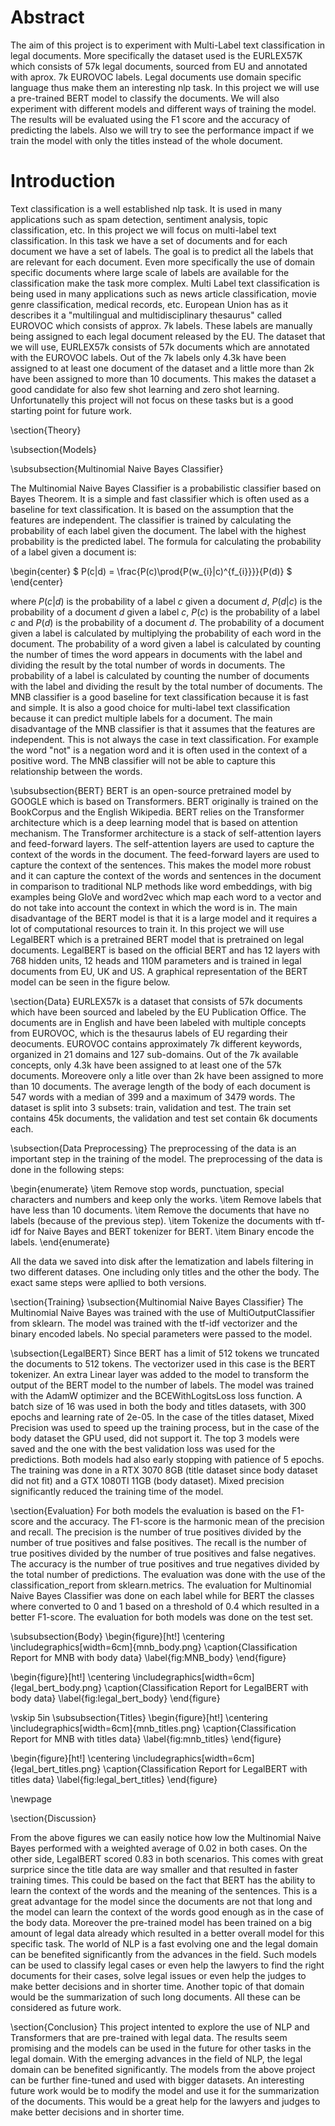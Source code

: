 # Abstract
The aim of this project is to experiment with Multi-Label text classification in legal documents. More specifically the dataset used is the EURLEX57K which consists of 57k legal documents, sourced from EU and annotated with aprox. 7k EUROVOC labels. Legal documents use domain specific language thus make them an interesting nlp task. In this project we will use a pre-trained BERT model to classify the documents. We will also experiment with different models and different ways of training the model. The results will be evaluated using the F1 score and the accuracy of predicting the labels. Also we will try to see the performance impact if we train the model with only the titles instead of the whole document. 

# Introduction
Text classification is a well established nlp task. It is used in many applications such as spam detection, sentiment analysis, topic classification, etc. In this project we will focus on multi-label text classification. In this task we have a set of documents and for each document we have a set of labels. The goal is to predict all the labels that are relevant for each document. Even more specifically the use of domain specific documents where large scale of labels are available for the classification make the task more complex. Multi Label text classification is being used in many applications such as news article classification, movie genre classification, medical records, etc. European Union has as it describes it a "multilingual and multidisciplinary thesaurus" called EUROVOC which consists of approx. 7k labels. These labels are manually being assigned to each legal document released by the EU. The dataset that we will use, EURLEX57k consists of 57k documents which are annotated with the EUROVOC labels. Out of the 7k labels only 4.3k have been assigned to at least one document of the dataset and a little more than 2k have been assigned to more than 10 documents. This makes the dataset a good candidate for also few shot learning and zero shot learning. Unfortunatelly this project will not focus on these tasks but is a good starting point for future work.



\section{Theory}

\subsection{Models}

\subsubsection{Multinomial Naive Bayes Classifier}

The Multinomial Naive Bayes Classifier is a probabilistic classifier based on Bayes Theorem. It is a simple and fast classifier which is often used as a baseline for text classification. It is based on the assumption that the features are independent. The classifier is trained by calculating the probability of each label given the document. The label with the highest probability is the predicted label. The formula for calculating the probability of a label given a document is:

\begin{center}
$
P(c$|$d) = \frac{P(c)\prod{P(w_{i}|c)^{f_{i}}}}{P(d)}
$
\end{center}

where $P(c|d)$ is the probability of a label $c$ given a document $d$, $P(d|c)$ is the probability of a document $d$ given a label $c$, $P(c)$ is the probability of a label $c$ and $P(d)$ is the probability of a document $d$. The probability of a document given a label is calculated by multiplying the probability of each word in the document. The probability of a word given a label is calculated by counting the number of times the word appears in documents with the label and dividing the result by the total number of words in documents. The probability of a label is calculated by counting the number of documents with the label and dividing the result by the total number of documents.  The MNB classifier is a good baseline for text classification because it is fast and simple. It is also a good choice for multi-label text classification because it can predict multiple labels for a document. The main disadvantage of the MNB classifier is that it assumes that the features are independent. This is not always the case in text classification. For example the word "not" is a negation word and it is often used in the context of a positive word. The MNB classifier will not be able to capture this relationship between the words.

\subsubsection{BERT}
BERT is an open-source pretrained model by GOOGLE which is based on Transformers. BERT originally is trained on the BookCorpus and the English Wikipedia. BERT relies on the Transformer architecture which is a deep learning model that is based on attention mechanism. The Transformer architecture is a stack of self-attention layers and feed-forward layers. The self-attention layers are used to capture the context of the words in the document. The feed-forward layers are used to capture the context of the sentences. This makes the model more robust and it can capture the context of the words and sentences in the document in comparison to traditional NLP methods like word embeddings, with big examples being GloVe and word2vec which map each word to a vector and do not take into account the context in which the word is in. The main disadvantage of the BERT model is that it is a large model and it requires a lot of computational resources to train it. In this project we will use LegalBERT which is a pretrained BERT model that is pretrained on legal documents. LegalBERT is based on the official BERT and has 12 layers with 768 hidden units, 12 heads and 110M parameters and is trained in legal documents from EU, UK and US. A graphical representation of the BERT model can be seen in the figure below.


\section{Data}
EURLEX57k is a dataset that consists of 57k documents which have been sourced and labeled by the EU Publication Office. The documents are in English and have been labeled with multiple concepts from EUROVOC, which is the thesaurus labels of EU regarding their deocuments. EUROVOC contains approximately 7k different keywords, organized in 21 domains and 127 sub-domains. Out of the 7k available concepts, only 4.3k have been assigned to at least one of the 57k documents. Moreovere only a litle over than 2k have been assigned to more than 10 documents. The average length of the body of each document is 547 words with a median of 399 and a maximum of 3479 words. The dataset is split into 3 subsets: train, validation and test. The train set contains 45k documents, the validation and test set contain 6k documents each.

\subsection{Data Preprocessing}
The preprocessing of the data is an important step in the training of the model. The preprocessing of the data is done in the following steps:

\begin{enumerate}
\item Remove stop words, punctuation, special characters and numbers and keep only the works.
\item Remove labels that have less than 10 documents.
\item Remove the documents that have no labels (because of the previous step).
\item Tokenize the documents with tf-idf for Naive Bayes and BERT tokenizer for BERT. 
\item Binary encode the labels.
\end{enumerate}

All the data we saved into disk after the lematization and labels filtering in two different datases. One including only titles and the other the body. The exact same steps were apllied to both versions.

\section{Training}
\subsection{Multinomial Naive Bayes Classifier}
The Multinomial Naive Bayes was trained with the use of MultiOutputClassifier from sklearn. The model was trained with the tf-idf vectorizer and the binary encoded labels. No special parameters were passed to the model.

\subsection{LegalBERT}
Since BERT has a limit of 512 tokens we truncated the documents to 512 tokens. The vectorizer used in this case is the BERT tokenizer. An extra Linear layer was added to the model to transform the output of the BERT model to the number of labels. The model was trained with the AdamW optimizer and the BCEWithLogitsLoss loss function. A batch size of 16 was used in both the body and titles datasets, with 300 epochs and learning rate of 2e-05. In the case of the titles dataset, Mixed Precision was used to speed up the training process, but in the case of the body dataset the GPU used, did not support it. The top 3 models were saved and the one with the best validation loss was used for the predictions. Both models had also early stopping with patience of 5 epochs. The training was done in a RTX 3070 8GB (title dataset since body dataset did not fit) and a GTX 1080TI 11GB (body dataset). Mixed precision significantly reduced the training time of the model.

\section{Evaluation}
For both models the evaluation is based on the F1-score and the accuracy. The F1-score is the harmonic mean of the precision and recall. The precision is the number of true positives divided by the number of true positives and false positives. The recall is the number of true positives divided by the number of true positives and false negatives. The accuracy is the number of true positives and true negatives divided by the total number of predictions. The evaluation was done with the use of the classification\_report from sklearn.metrics. The evaluation for Multinomial Naive Bayes Classifier was done on each label while for BERT the classes where converted to 0 and 1 based on a threshold of 0.4 which resulted in a better F1-score. The evaluation for both models was done on the test set.

\subsubsection{Body}
\begin{figure}[ht!]
    \centering
    \includegraphics[width=6cm]{mnb_body.png} 
    \caption{Classification Report for MNB with body data}
    \label{fig:MNB_body}
\end{figure}

\begin{figure}[ht!]
    \centering
    \includegraphics[width=6cm]{legal_bert_body.png} 
    \caption{Classification Report for LegalBERT with body data}
    \label{fig:legal_bert_body}
\end{figure}

\vskip 5in
\subsubsection{Titles}
\begin{figure}[ht!]
    \centering
    \includegraphics[width=6cm]{mnb_titles.png} 
    \caption{Classification Report for MNB with titles data}
    \label{fig:mnb_titles}
\end{figure}

\begin{figure}[ht!]
    \centering
    \includegraphics[width=6cm]{legal_bert_titles.png} 
    \caption{Classification Report for LegalBERT with titles data}
    \label{fig:legal_bert_titles}
\end{figure}

\newpage

\section{Discussion}

From the above figures we can easily notice how low the Multinomial Naive Bayes performed with a weighted average of 0.02 in both cases. On the other side, LegalBERT scored 0.83 in both scenarios. This comes with great surprice since the title data are way smaller and that resulted in faster training times. This could be based on the fact that BERT has the ability to learn the context of the words and the meaning of the sentences. This is a great advantage for the model since the documents are not that long and the model can learn the context of the words good enough as in the case of the body data. Moreover the pre-trained model has been trained on a big amount of legal data already which resulted in a better overall model for this specific task. The world of NLP is a fast evolving one and the legal domain can be benefited significantly from the advances in the field. Such models can be used to classify legal cases or even help the lawyers to find the right documents for their cases, solve legal issues or even help the judges to make better decisions and in shorter time. Another topic of that domain would be the summarization of such long documents. All these can be considered as future work.

\section{Conclusion}
This project intented to explore the use of NLP and Transformers that are pre-trained with legal data. The results seem promising and the models can be used in the future for other tasks in the legal domain. With the emerging advances in the field of NLP, the legal domain can be benefited significantly. The models from the above project can be further fine-tuned and used with bigger datasets. An interesting future work would be to modify the model and use it for the summarization of the documents. This would be a great help for the lawyers and judges to make better decisions and in shorter time.